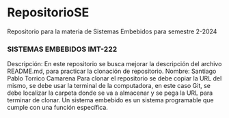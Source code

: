 # RepositorioSE
Repositorio para la materia de Sistemas Embebidos para semestre 2-2024
### SISTEMAS EMBEBIDOS IMT-222
Descripción: En este repositorio se busca mejorar la descripción del archivo README.md, para practicar la clonación de repositorio.
Nombre: Santiago Pablo Torrico Camarena
Para clonar el repositorio se debe copiar la URL del mismo, se debe usar la terminal de la computadora, en este caso Git, se debe localizar la carpeta donde se va a almacenar y se pega la URL para terminar de clonar.
Un sistema embebido es un sistema programable que cumple con una función específica.